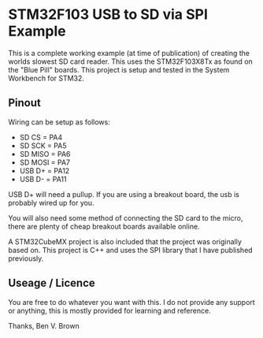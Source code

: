 # STM32F103 USB to SD via SPI Example

This is a complete working example (at time of publication) of creating the worlds slowest SD card reader.
This uses the STM32F103X8Tx as found on the "Blue Pill" boards.
This project is setup and tested in the System Workbench for STM32.

## Pinout

Wiring can be setup as follows:

* SD CS = PA4
* SD SCK = PA5
* SD MISO = PA6
* SD MOSI = PA7
* USB D+ = PA12
* USB D- = PA11

USB D+ will need a pullup.
If you are using a breakout board, the usb is probably wired up for you.

You will also need some method of connecting the SD card to the micro, there are plenty of cheap breakout boards available online.

A STM32CubeMX project is also included that the project was originally based on.
This project is C++ and uses the SPI library that I have published previously.

## Useage / Licence

You are free to do whatever you want with this. I do not provide any support or anything, this is mostly provided for learning and reference.

Thanks,
Ben V. Brown
